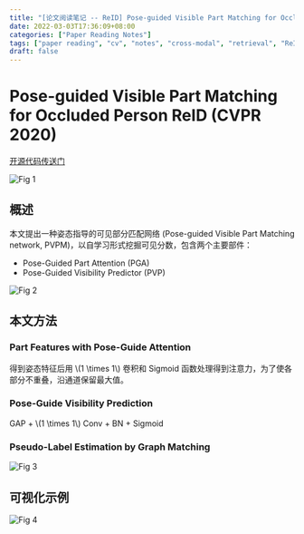 ```yaml
---
title: "[论文阅读笔记 -- ReID] Pose-guided Visible Part Matching for Occluded ReID (CVPR 2020)"
date: 2022-03-03T17:36:09+08:00
categories: ["Paper Reading Notes"]
tags: ["paper reading", "cv", "notes", "cross-modal", "retrieval", "ReID", "pose"]
draft: false
---
```


# Pose-guided Visible Part Matching for Occluded Person ReID (CVPR 2020)

[开源代码传送门](https://github.com/hh23333/PVPM)

![Fig 1](/images/2022/PRN197/1.png)

## 概述

本文提出一种姿态指导的可见部分匹配网络 (Pose-guided Visible Part Matching network, PVPM)，以自学习形式挖掘可见分数，包含两个主要部件：  
+ Pose-Guided Part Attention (PGA)
+ Pose-Guided Visibility Predictor (PVP)

![Fig 2](/images/2022/PRN197/2.png)

## 本文方法

### Part Features with Pose-Guide Attention

得到姿态特征后用 \\(1 \times 1\\) 卷积和 Sigmoid 函数处理得到注意力，为了使各部分不重叠，沿通道保留最大值。  

### Pose-Guide Visibility Prediction

GAP + \\(1 \times 1\\) Conv + BN + Sigmoid

### Pseudo-Label Estimation by Graph Matching

![Fig 3](/images/2022/PRN197/3.png)

## 可视化示例

![Fig 4](/images/2022/PRN197/4.png)
